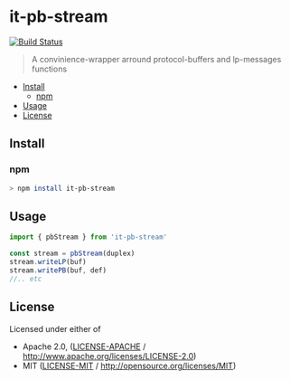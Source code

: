 # it-pb-stream <!-- omit in toc -->

[![Build Status](https://github.com/achingbrain/it-pb-stream/actions/workflows/js-test-and-release.yml/badge.svg?branch=main)](https://github.com/achingbrain/it-pb-stream/actions/workflows/js-test-and-release.yml)

> A convinience-wrapper arround protocol-buffers and lp-messages functions

- [Install](#install)
  - [npm](#npm)
- [Usage](#usage)
- [License](#license)

## Install

### npm

```sh
> npm install it-pb-stream
```

## Usage

```js
import { pbStream } from 'it-pb-stream'

const stream = pbStream(duplex)
stream.writeLP(buf)
stream.writePB(buf, def)
//.. etc
```

## License

Licensed under either of

 * Apache 2.0, ([LICENSE-APACHE](LICENSE-APACHE) / http://www.apache.org/licenses/LICENSE-2.0)
 * MIT ([LICENSE-MIT](LICENSE-MIT) / http://opensource.org/licenses/MIT)
